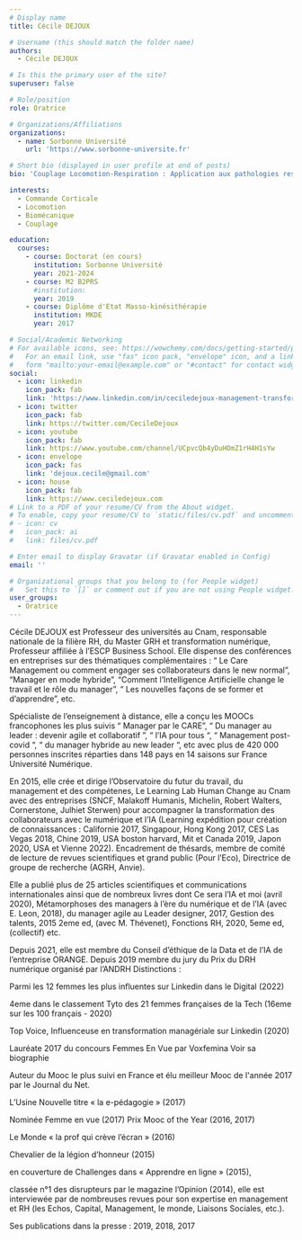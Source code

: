 ```yaml
---
# Display name
title: Cécile DEJOUX

# Username (this should match the folder name)
authors:
  - Cécile DEJOUX

# Is this the primary user of the site?
superuser: false

# Role/position
role: Oratrice

# Organizations/Affiliations
organizations:
  - name: Sorbonne Université
    url: 'https://www.sorbonne-universite.fr'

# Short bio (displayed in user profile at end of posts)
bio: 'Couplage Locomotion-Respiration : Application aux pathologies respiratoires chroniques'

interests:
  - Commande Corticale
  - Locomotion
  - Biomécanique
  - Couplage

education:
  courses:
    - course: Doctorat (en cours)
      institution: Sorbonne Université
      year: 2021-2024
    - course: M2 B2PRS
      #institution: 
      year: 2019
    - course: Diplôme d'Etat Masso-kinésithérapie
      institution: MKDE
      year: 2017

# Social/Academic Networking
# For available icons, see: https://wowchemy.com/docs/getting-started/page-builder/#icons
#   For an email link, use "fas" icon pack, "envelope" icon, and a link in the
#   form "mailto:your-email@example.com" or "#contact" for contact widget.
social:
  - icon: linkedin
    icon_pack: fab
    link: 'https://www.linkedin.com/in/ceciledejoux-management-transformation-innovation/'
  - icon: twitter
    icon_pack: fab
    link: https://twitter.com/CecileDejoux
  - icon: youtube
    icon_pack: fab
    link: https://www.youtube.com/channel/UCpvcQb4yDuHOmZ1rH4H1sYw
  - icon: envelope
    icon_pack: fas
    link: 'dejoux.cecile@gmail.com'
  - icon: house
    icon_pack: fab
    link: https://www.ceciledejoux.com
# Link to a PDF of your resume/CV from the About widget.
# To enable, copy your resume/CV to `static/files/cv.pdf` and uncomment the lines below.
# - icon: cv
#   icon_pack: ai
#   link: files/cv.pdf

# Enter email to display Gravatar (if Gravatar enabled in Config)
email: ''

# Organizational groups that you belong to (for People widget)
#   Set this to `[]` or comment out if you are not using People widget.
user_groups:
  - Oratrice
---
```


Cécile DEJOUX est Professeur des universités au Cnam, responsable nationale de la filière RH, du Master GRH et transformation numérique, Professeur affiliée à l’ESCP Business School. Elle dispense des conférences en entreprises sur des thématiques complémentaires : “ Le Care Management ou comment engager ses collaborateurs dans le new normal”, “Manager en mode hybride”,  “Comment l’Intelligence Artificielle change le travail et le rôle du manager”, “ Les nouvelles façons de se former et d’apprendre”, etc.

Spécialiste de l’enseignement à distance, elle a conçu les MOOCs francophones les plus suivis “ Manager par le CARE”, “ Du manager au leader : devenir agile et collaboratif ”, “ l’IA pour tous “, “ Management post-covid “, “ du manager hybride au new leader “, etc avec plus de 420 000 personnes inscrites réparties dans 148 pays en 14 saisons sur France Université Numérique.

En 2015, elle crée et dirige l’Observatoire du futur du travail, du management et des compétenes,  Le Learning Lab Human Change au Cnam avec des entreprises (SNCF, Malakoff Humanis, Michelin, Robert Walters, Cornerstone, Julhiet Sterwen) pour accompagner la transformation des collaborateurs avec le numérique et l’IA (Learning expédition pour création de connaissances : Californie 2017, Singapour, Hong Kong 2017, CES Las Vegas 2018, Chine 2019, USA boston harvard, Mit et Canada 2019, Japon 2020, USA et Vienne 2022). Encadrement de thésards, membre de comité de lecture de revues scientifiques et grand public (Pour l’Eco), Directrice de groupe de recherche (AGRH, Anvie).

Elle a publié plus de 25 articles scientifiques et communications internationales ainsi que de nombreux livres dont Ce sera l’IA et moi (avril 2020), Métamorphoses des managers à l’ère du numérique et de l’IA (avec E. Leon, 2018), du manager agile au Leader designer, 2017, Gestion des talents, 2015 2eme ed, (avec M. Thévenet), Fonctions RH, 2020, 5eme ed, (collectif) etc.

Depuis 2021, elle est membre du Conseil d’éthique de la Data et de l’IA de l’entreprise ORANGE. 
Depuis 2019 membre du jury du Prix du DRH numérique organisé par l’ANDRH
Distinctions : 

Parmi les 12 femmes les plus influentes sur Linkedin dans le Digital (2022)

4eme dans le classement Tyto des 21 femmes françaises de la Tech (16eme sur les 100 français - 2020)

Top Voice, Influenceuse en transformation managériale sur Linkedin (2020)

Lauréate 2017 du concours Femmes En Vue par Voxfemina Voir sa biographie

Auteur du Mooc le plus suivi en France et élu meilleur Mooc de l'année 2017 par le Journal du Net. 

L’Usine Nouvelle titre « la e-pédagogie » (2017)

Nominée Femme en vue (2017) Prix Mooc of the Year (2016, 2017)

Le Monde « la prof qui crève l’écran » (2016)

Chevalier de la légion d’honneur (2015)

en couverture de Challenges dans « Apprendre en ligne » (2015),

 classée n°1 des disrupteurs par le magazine l’Opinion (2014), elle est interviewée par de nombreuses revues pour son expertise en management et RH (les Echos, Capital, Management, le monde, Liaisons Sociales, etc.).

Ses publications dans la presse : 2019, 2018, 2017